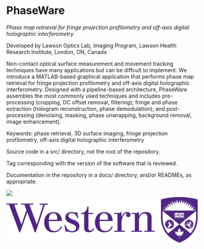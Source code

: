 # PhaseWare
*Phase map retrieval for fringe projection profilometry and off-axis digital holographic interferometry*

Developed by Lawson Optics Lab, Imaging Program, Lawson Health Research Institute, London, ON, Canada

Non-contact optical surface measurement and movement tracking techniques have many applications but can be diffcult to implement. We introduce a MATLAB-based graphical application that performs phase map retrieval for fringe projection profilometry and off-axis digital holographic interferometry. Designed with a pipeline-based architecture, PhaseWare assembles the most commonly used techniques and includes pre-processing (cropping, DC offset removal, filtering); fringe and phase extraction (hologram reconstruction, phase demodulation); and post-processing (denoising, masking, phase unwrapping, background removal, image enhancement).

Keywords: phase retrieval, 3D surface imaging, fringe projection profilometry, off-axis digital holographic interferometry



Source code in a src/ directory, not the root of the repository.

Tag corresponding with the version of the software that is reviewed.

Documentation in the repository in a docs/ directory, and/or READMEs, as appropriate.



<img src="https://www.lawsonresearch.ca/sites/public/themes/de_theme/logo.png" width="400"><img src="/horizontal.png" width="600">
